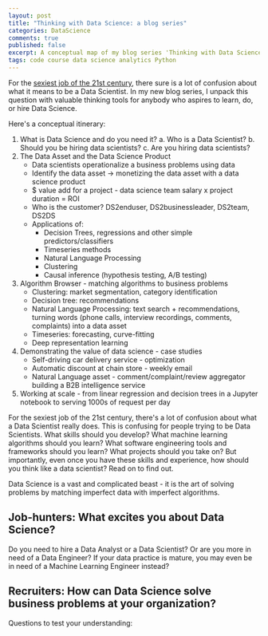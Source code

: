 ```yaml
---
layout: post
title: "Thinking with Data Science: a blog series"
categories: DataScience
comments: true
published: false
excerpt: A conceptual map of my blog series 'Thinking with Data Science'
tags: code course data science analytics Python
---
```


For the [sexiest job of the 21st century](https://hbr.org/2012/10/data-scientist-the-sexiest-job-of-the-21st-century), there sure is a lot of confusion about what it means to be a Data Scientist. In my new blog series, I unpack this question with valuable thinking tools for anybody who aspires to learn, do, or hire Data Science.

Here's a conceptual itinerary:

1. What is Data Science and do you need it?
    a. Who is a Data Scientist?
    b. Should you be hiring data scientists?
    c. Are you hiring data scientists?
2. The Data Asset and the Data Science Product
    - Data scientists operationalize a business problems using data
    - Identify the data asset -> monetizing the data asset with a data science product
    - $ value add for a project - data science team salary x project duration = ROI
    - Who is the customer? DS2enduser, DS2businessleader, DS2team, DS2DS
    - Applications of:
        - Decision Trees, regressions and other simple predictors/classifiers
        - Timeseries methods
        - Natural Language Processing
        - Clustering
        - Causal inference (hypothesis testing, A/B testing)
3. Algorithm Browser - matching algorithms to business problems
    - Clustering: market segmentation, category identification
    - Decision tree: recommendations
    - Natural Language Processing: text search + recommendations, turning words (phone calls, interview recordings, comments, complaints) into a data asset
    - Timeseries: forecasting, curve-fitting
    - Deep representation learning
4. Demonstrating the value of data science - case studies
    - Self-driving car delivery service - optimization
    - Automatic discount at chain store - weekly email
    - Natural Language asset - comment/complaint/review aggregator building a B2B intelligence service
5. Working at scale - from linear regression and decision trees in a Jupyter notebook to serving 1000s of request per day

For the sexiest job of the 21st century, there's a lot of confusion about what a Data Scientist really does. This is confusing for people trying to be Data Scientists. What skills should you develop? What machine learning algorithms should you learn? What software engineering tools and frameworks should you learn? What projects should you take on? But importantly, even once you have these skills and experience, how should you think like a data scientist? Read on to find out.

Data Science is a vast and complicated beast - it is the art of solving problems by matching imperfect data with imperfect algorithms.

## Job-hunters: What excites you about Data Science?

Do you need to hire a Data Analyst or a Data Scientist? Or are you more in need of a Data Engineer? If your data practice is mature, you may even be in need of a Machine Learning Engineer instead?

## Recruiters: How can Data Science solve business problems at your organization?

Questions to test your understanding:
